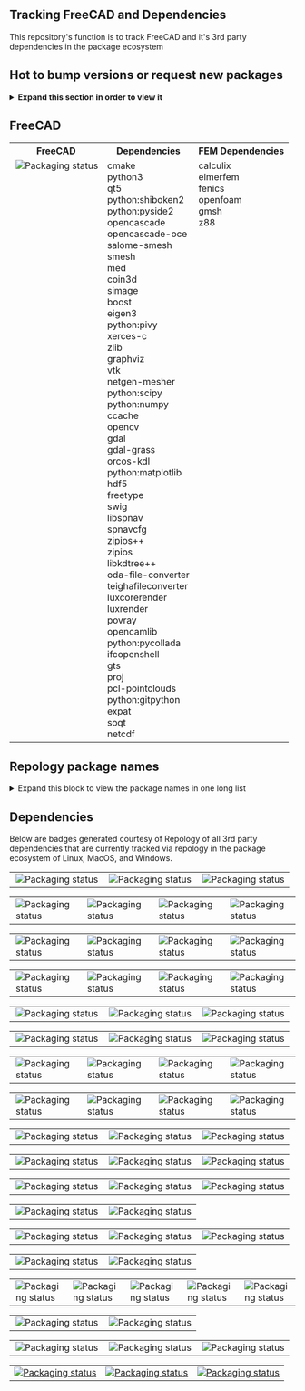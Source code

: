 ## Tracking FreeCAD and Dependencies
This repository's function is to track FreeCAD and it's 3rd party dependencies in the package ecosystem

## Hot to bump versions or request new packages
<details>
  <summary><b>Expand this section in order to view it</b></summary>

### Arch Linux
1. Search for the package in: https://www.archlinux.org/packages/
2. On the package page find `Flag Package Out-of-Date` link

### Arch Linux User Repository (AUR)
1. Search for the package in: https://aur.archlinux.org
2. On the package page find `Flag Package Out-of-Date` link

### Chocolatey 
Request new packages at https://github.com/chocolatey/chocolatey-package-requests  
Request package updates by [contacting the maintainer of said chocolatey package](https://chocolatey.org/docs/package-triage-process#package-is-outdated)

### FreeBSD (aka Freshports/dports)
Open a ticket on their [Bugzilla](https://bugs.freebsd.org/bugzilla/enter_bug.cgi) bugtracker.  
FYI, dports lags behind Freshports 

### Gentoo
1. Open a ticket on their [Bugzilla](https://bugs.gentoo.org/enter_bug.cgi?product=Gentoo%20Linux) bugtracker.
2. Choose either 'Current Packages' or 'New Packages' accordingly  
Also, it's possible to see PRs in https://github.com/gentoo/gentoo/

### Haiku Ports
Open an issue on their [Haikuports GitHub repo](https://github.com/haikuports/haikuports/issues)

### Homebrew
If you're on MacOS use: https://github.com/Homebrew/homebrew-core/blob/master/CONTRIBUTING.md

If not, then find the formula on github, edit the formula (auto-forks for you), make the appropriate changes (change the version number and get the sha256 (use another updated repo to get the the hash or download the program and run `sha256sum`), the submit a PR via github GUI.

### Hyperbola
1. Search for the package in: https://www.hyperbola.info/packages/
2. On the package page find `Flag Package Out-of-Date` link

### Linuxbrew
See Homebrew

### Macports
There are a several ways to update/request macports. Before anything, please search their github repo for [open PRs](github.com/macports/macports-ports/pulls) and their [bugtracker](https://trac.macports.org/search?q=&portsummarysearch=on) to avoid duplicate requests.
1. If you have macports installed you can go through the recommended way to update a macport
2. If you don't have macports installed you can still open a PR. You'll need to some things in the PR 
3. Open a ticket on their [bugtracker](https://trac.macports.org) requesting an update or a new package. 

### Mageia Cauldron
Open an issus on their [Bugzilla](https://bugs.mageia.org) Bugtracker

### nixpkgs
Open an issue on their [Github repo](https://github.com/NixOS/nixpkgs/)  
It's possible to open PRs to bump versions but note that the checksum they ask for isn't `sha256sum`

### OpenMandriva Cooker
Open an issue on their [Bugzilla](https://issues.openmandriva.org/enter_bug.cgi?product=Cooker)

### psilinux
1. Find the package via repology or on their [GitHub organization page](https://github.com/pisilinux)  
2. Open an issue requesting update or new package.

### scoop
Open an issue on their [Github repo](https://github.com/lukesampson/scoop/issues)

### solus
Open an issue on their [Phabricator](https://dev.getsol.us/maniphest/)  
Make sure to follow their [guidelines](https://getsol.us/articles/packaging/request-a-package/en/)

### vcpkg
C++ Library Manager for Windows, Linux, and MacOS  
Open an issue on their [Github repo](https://github.com/Microsoft/vcpkg)  
Note: they don

### Void Linux
Open an issue on their [Github repo](https://github.com/void-linux/void-packages)

### Yet Another Cygwin Ports (YACP)
Open an issue on their [Github repo](https://github.com/fd00/yacp)

#### Tips for submitting PRs
<details>
  <summary>Tips on how to submit PRs</summary>
    <ul>
      <li>Clone the repository
      <li>Edit the package forumla/recipe
      <li>Update the version number of the package
      <li>Download the updated package version
      <li>Generate a sha256 <tt>openssl dgst -sha256 package-name</tt>
      <li>Note: Macports requires a rmd160. Generate an rmd160 <tt>openssl dgst -rmd160 package-name</tt>
      <li>Submit PR
    <ul>
</details>

</details>

## FreeCAD
<table>
  <tr>
    <th>FreeCAD</th>
    <th>Dependencies</th>  
    <th>FEM Dependencies</th>
  </tr>
  <tr>
    <td valign="top"><a href="https://repology.org/metapackage/freecad/versions">
        <img src="https://repology.org/badge/vertical-allrepos/freecad.svg" alt="Packaging status" align="right"></a>
    </td>
    <td align="left" valign="top">
      cmake<br/>
      python3<br/>
      qt5<br/>
      python:shiboken2<br/>
      python:pyside2<br/>
      opencascade<br/>
      opencascade-oce<br/>
      salome-smesh<br/>
      smesh<br/>
      med<br/>
      coin3d<br/>
      simage<br/>
      boost<br/>
      eigen3<br/>
      python:pivy<br/>
      xerces-c<br/>
      zlib<br/>
      graphviz<br/>
      vtk<br/>
      netgen-mesher<br/>
      python:scipy<br/>
      python:numpy<br/>
      ccache<br/>
      opencv<br/>
      gdal<br/>
      gdal-grass<br/>
      orcos-kdl<br/>
      python:matplotlib<br/>
      hdf5<br/>
      freetype<br/>
      swig<br/>
      libspnav<br/>
      spnavcfg<br/>
      zipios++<br/>
      zipios<br/>
      libkdtree++<br/>
      oda-file-converter<br/>
      teighafileconverter<br/>
      luxcorerender<br/>
      luxrender<br/>
      povray<br/>
      opencamlib<br/>
      python:pycollada<br/>
      ifcopenshell<br/>
      gts<br/>
      proj<br/>
      pcl-pointclouds<br/>
      python:gitpython</br>
      expat</br>
      soqt</br>
      netcdf</br>
    </td>
    <td align="left" valign="top">
      calculix<br/>
      elmerfem<br/>
      fenics<br/>
      openfoam<br/>
      gmsh<br/>
      z88<br/>
    </td>
  </tr>
</table>

## Repology package names  
<details>
  <summary>Expand this block to view the package names in one long list</summary>

```
python3  
qt5  
python:shiboken2  
python:pyside2  
opencascade  
opencascade-oce  
salome-smesh  
smesh  
med  
coin3d  
simage  
boost  
eigen3  
python:pivy  
xerces-c  
cmake  
zlib  
graphviz  
vtk  
netgen-mesher
python:scipy  
python:numpy  
calculix  
elmerfem  
fenics  
openfoam  
z88  
gmsh  
ccache  
opencv  
gdal  
gdal-grass  
orcos-kdl  
python:matplotlib  
hdf5  
freetype
swig  
libspnav  
spnavcfg  
zipios++  


libkdtree++  
oda-file-converter  
teighafileconverter  
luxcorerender  
luxrender  
povray  
opencamlib  
python:pycollada  
ifcopenshell  
gts  
proj  
pcl-pointclouds  
python:gitpython
expat  
soqt  
netcdf  
```

</details>

## Dependencies
Below are badges generated courtesy of Repology of all 3rd party dependencies that are currently tracked via repology in the package ecosystem of Linux, MacOS, and Windows.

<table>
  <tr>
    <td valign="top"><a href="https://repology.org/metapackage/qt5/versions">
      <img src="https://repology.org/badge/vertical-allrepos/qt5.svg?header=qt5" alt="Packaging status" align="right"></a>
    </td>
    <td valign="top"><a href="https://repology.org/metapackage/python:shiboken2/versions">
      <img src="https://repology.org/badge/vertical-allrepos/python:shiboken2.svg?header=python%3Ashiboken2" alt="Packaging status" align="right"></a>
    </td>
    <td valign="top"><a href="https://repology.org/metapackage/python:pyside2/versions">
      <img src="https://repology.org/badge/vertical-allrepos/python:pyside2.svg?header=python%3Apyside2" alt="Packaging status" align="right"></a>
    </td>
  </tr>
</table>

<table>
  <tr>
    <td valign="top"><a href="https://repology.org/metapackage/opencascade/versions">
      <img src="https://repology.org/badge/vertical-allrepos/opencascade.svg?header=opencascade" alt="Packaging status" align="right"></a>
    </td>
    <td valign="top"><a href="https://repology.org/metapackage/opencascade-oce/versions">
      <img src="https://repology.org/badge/vertical-allrepos/opencascade-oce.svg?header=opencascade-oce" alt="Packaging status" align="right"></a>
    </td>
    <td valign="top"><a href="https://repology.org/metapackage/salome-smesh/versions">
      <img src="https://repology.org/badge/vertical-allrepos/salome-smesh.svg?header=salome-smesh" alt="Packaging status" align="right"></a>
    </td>
    <td valign="top"><a href="https://repology.org/metapackage/smesh/versions">
      <img src="https://repology.org/badge/vertical-allrepos/smesh.svg?header=smesh" alt="Packaging status" align="right"></a>
    </td>
  </tr>
</table>

<table>
  <tr>
    <td valign="top"><a href="https://repology.org/metapackage/med/versions">
      <img src="https://repology.org/badge/vertical-allrepos/med.svg?header=med" alt="Packaging status" align="right"></a>
    </td>
    <td valign="top"><a href="https://repology.org/metapackage/python3/versions">
      <img src="https://repology.org/badge/vertical-allrepos/python3.svg?header=python3" alt="Packaging status" align="right"></a>
    </td>
    <td valign="top"><a href="https://repology.org/metapackage/boost/versions">
      <img src="https://repology.org/badge/vertical-allrepos/boost.svg?header=boost" alt="Packaging status" align="right"></a>
    </td>
    <td valign="top"><a href="https://repology.org/metapackage/netcdf/versions">
      <img src="https://repology.org/badge/vertical-allrepos/netcdf.svg?header=netcdf" alt="Packaging status" align="right"></a>
    </td>
</tr>
</table>

<table>
  <tr>
    <td valign="top"><a href="https://repology.org/metapackage/coin3d/versions">
      <img src="https://repology.org/badge/vertical-allrepos/coin3d.svg?header=coin3d" alt="Packaging status" align="right"></a>
    <td valign="top"><a href="https://repology.org/metapackage/soqt/versions">
      <img src="https://repology.org/badge/vertical-allrepos/soqt.svg?header=soqt" alt="Packaging status" align="right"></a>
    <td valign="top"><a href="https://repology.org/metapackage/python:pivy/versions">
      <img src="https://repology.org/badge/vertical-allrepos/python:pivy.svg?header=python%3Apivy" alt="Packaging status" align="right"></a>
    </td>
    <td valign="top"><a href="https://repology.org/metapackage/simage/versions">
      <img src="https://repology.org/badge/vertical-allrepos/simage.svg?header=simage" alt="Packaging status" align="right"></a>
    </td>
  </tr>
</table>

<table>
  <tr>
    <td valign="top"><a href="https://repology.org/metapackage/hdf5/versions">
      <img src="https://repology.org/badge/vertical-allrepos/hdf5.svg?header=hdf5" alt="Packaging status" align="right"></a>
    </td>
    <td valign="top"><a href="https://repology.org/metapackage/eigen3/versions">
      <img src="https://repology.org/badge/vertical-allrepos/eigen3.svg?header=eigen3" alt="Packaging status" align="right"></a>
    </td>
    <td valign="top"><a href="https://repology.org/metapackage/xerces-c/versions">
      <img src="https://repology.org/badge/vertical-allrepos/xerces-c.svg?header=xerces-c" alt="Packaging status" align="right"></a>
    </td>
  </tr>
</table>

<table>
  <tr>
    <td valign="top"><a href="https://repology.org/metapackage/zlib/versions">
      <img src="https://repology.org/badge/vertical-allrepos/zlib.svg?header=zlib" alt="Packaging status" align="right"></a>
    </td>
    <td valign="top"><a href="https://repology.org/metapackage/cmake/versions">
      <img src="https://repology.org/badge/vertical-allrepos/cmake.svg?header=cmake" alt="Packaging status" align="right"></a>
    </td>
    <td valign="top"><a href="https://repology.org/metapackage/ccache/versions">
      <img src="https://repology.org/badge/vertical-allrepos/ccache.svg?header=ccache" alt="Packaging status" align="right"></a>
    </td>
  </tr>
</table>

<table>
  <tr>
    <td valign="top"><a href="https://repology.org/metapackage/netgen-mesher/versions">
      <img src="https://repology.org/badge/vertical-allrepos/netgen-mesher.svg?header=netgen-mesher" alt="Packaging status" align="right"></a>
    </td>
    <td valign="top"><a href="https://repology.org/metapackage/vtk/versions">
      <img src="https://repology.org/badge/vertical-allrepos/vtk.svg?header=vtk" alt="Packaging status" align="right"></a>
    </td>
    <td valign="top"><a href="https://repology.org/metapackage/calculix/versions">
      <img src="https://repology.org/badge/vertical-allrepos/calculix.svg?header=calculix" alt="Packaging status" align="right"></a>
    </td>
    <td valign="top"><a href="https://repology.org/metapackage/gmsh/versions">
      <img src="https://repology.org/badge/vertical-allrepos/gmsh.svg?header=gmsh" alt="Packaging status" align="right"></a>
  </tr>
</table>

<table>
  <tr>
    <td valign="top"><a href="https://repology.org/metapackage/elmerfem/versions">
      <img src="https://repology.org/badge/vertical-allrepos/elmerfem.svg?header=elmerfem" alt="Packaging status" align="right"></a>
    </td>
    <td valign="top"><a href="https://repology.org/metapackage/fenics/versions">
      <img src="https://repology.org/badge/vertical-allrepos/fenics.svg?header=fenics" alt="Packaging status" align="right"></a>
    </td>
    <td valign="top"><a href="https://repology.org/metapackage/openfoam/versions">
      <img src="https://repology.org/badge/vertical-allrepos/openfoam.svg?header=openfoam" alt="Packaging status" align="right"></a>
    </td>
    <td valign="top"><a href="https://repology.org/metapackage/z88/versions">
      <img src="https://repology.org/badge/vertical-allrepos/z88.svg?header=z88" alt="Packaging status" align="right"></a>
    </td>
  </tr>
</table>


<table>
  <tr>
    <td valign="top"><a href="https://repology.org/metapackage/orocos-kdl/versions">
      <img src="https://repology.org/badge/vertical-allrepos/orocos-kdl.svg?header=orcos-kdl" alt="Packaging status" align="right"></a>
    </td>
    <td valign="top"><a href="https://repology.org/metapackage/python:matplotlib/versions">
      <img src="https://repology.org/badge/vertical-allrepos/python:matplotlib.svg?header=python%3Amatplotlib" alt="Packaging status" align="right"></a>
    </td>
    <td valign="top"><a href="https://repology.org/metapackage/freetype/versions">
      <img src="https://repology.org/badge/vertical-allrepos/freetype.svg?header=freetype" alt="Packaging status" align="right"></a>
    </td>
  </tr>
</table>

<table>
  <tr>
    <td valign="top"><a href="https://repology.org/metapackage/graphviz/versions">
      <img src="https://repology.org/badge/vertical-allrepos/graphviz.svg?header=graphviz" alt="Packaging status" align="right"></a>
    </td>
    <td valign="top"><a href="https://repology.org/metapackage/swig/versions">
      <img src="https://repology.org/badge/vertical-allrepos/swig.svg?header=swig" alt="Packaging status" align="right"></a>
    </td>
    <td valign="top"><a href="https://repology.org/metapackage/ifcopenshell/versions">
      <img src="https://repology.org/badge/vertical-allrepos/ifcopenshell.svg?header=ifcopenshell" alt="Packaging status" align="right"></a>
    </td>
  </tr>
</table>

<table>
  <tr>
    <td valign="top"><a href="https://repology.org/metapackage/libspnav/versions">
      <img src="https://repology.org/badge/vertical-allrepos/libspnav.svg?header=libspnav" alt="Packaging status" align="right"></a>
    </td>
    <td valign="top"><a href="https://repology.org/metapackage/spnavcfg/versions">
      <img src="https://repology.org/badge/vertical-allrepos/spnavcfg.svg?header=spnavcfg" alt="Packaging status" align="right"></a>
    </td>
    <td valign="top"><a href="https://repology.org/metapackage/libkdtree++/versions">
      <img src="https://repology.org/badge/vertical-allrepos/libkdtree++.svg?header=libkdtree++" alt="Packaging status" align="right"></a>
    </td>
  </tr>
</table>

<table>
  <tr>
    <td valign="top"><a href="https://repology.org/metapackage/zipios++/versions">
      <img src="https://repology.org/badge/vertical-allrepos/zipios++.svg?header=zipios++" alt="Packaging status" align="right"></a>
    </td>
    <td valign="top"><a href="https://repology.org/metapackage/zipios/versions">
      <img src="https://repology.org/badge/vertical-allrepos/zipios.svg?header=zipios" alt="Packaging status" align="right"></a>
    </td>
  </tr>
</table>

<table>
  <tr>
    <td valign="top"><a href="https://repology.org/metapackage/python:scipy/versions">
      <img src="https://repology.org/badge/vertical-allrepos/python:scipy.svg?header=python%3Ascipy" alt="Packaging status" align="right"></a>
    </td>
    <td valign="top"><a href="https://repology.org/metapackage/python:numpy/versions">
      <img src="https://repology.org/badge/vertical-allrepos/python:numpy.svg?header=python%3Anumpy" alt="Packaging status" align="right"></a>
    </td>
    <td valign="top"><a href="https://repology.org/metapackage/opencv/versions">
      <img src="https://repology.org/badge/vertical-allrepos/opencv.svg?header=opencv" alt="Packaging status" align="right"></a>
    </td>
  </tr>
</table>

<table>
  <tr>
    <td valign="top"><a href="https://repology.org/metapackage/gdal/versions">
      <img src="https://repology.org/badge/vertical-allrepos/gdal.svg?header=gdal" alt="Packaging status" align="right"></a>
    </td>
    <td valign="top"><a href="https://repology.org/metapackage/gdal-grass/versions">
      <img src="https://repology.org/badge/vertical-allrepos/gdal-grass.svg?header=gdal-grass" alt="Packaging status" align="right"></a>
    </td>
  </tr>
</table>

<table>
  <tr>
    <td valign="top"><a href="https://repology.org/metapackage/oda-file-converter/versions">
      <img src="https://repology.org/badge/vertical-allrepos/oda-file-converter.svg?header=oda-file-converter" alt="Packaging status" align="right"></a>
    </td>
        <td valign="top"><a href="https://repology.org/metapackage/teighafileconverter/versions">
      <img src="https://repology.org/badge/vertical-allrepos/teighafileconverter.svg?header=teighafileconverter" alt="Packaging status" align="right"></a>
    </td>
    </td>
        <td valign="top"><a href="https://repology.org/metapackage/luxcorerender/versions">
      <img src="https://repology.org/badge/vertical-allrepos/luxcorerender.svg?header=luxcorerender" alt="Packaging status" align="right"></a>
    </td>
    </td>
        <td valign="top"><a href="https://repology.org/metapackage/luxrender/versions">
      <img src="https://repology.org/badge/vertical-allrepos/luxrender.svg?header=luxrender" alt="Packaging status" align="right"></a>
    </td>
    <td valign="top"><a href="https://repology.org/metapackage/povray/versions">
      <img src="https://repology.org/badge/vertical-allrepos/povray.svg?header=povray" alt="Packaging status" align="right"></a>
    </td>
  </tr>
</table>

<table>
  <tr>
    <td valign="top"><a href="https://repology.org/metapackage/opencamlib/versions">
      <img src="https://repology.org/badge/vertical-allrepos/opencamlib.svg?header=opencamlib" alt="Packaging status" align="right"></a>
    </td>
    <td valign="top"><a href="https://repology.org/metapackage/python:pycollada/versions">
      <img src="https://repology.org/badge/vertical-allrepos/python:pycollada.svg?header=python%3Apycollada" alt="Packaging status" align="right"></a>
    </td>
  </tr>
</table>

<table>
  <tr>
    <td valign="top"><a href="https://repology.org/metapackage/proj/versions">
      <img src="https://repology.org/badge/vertical-allrepos/proj.svg?header=proj" alt="Packaging status" align="right"></a>
    </td>
    <td valign="top"><a href="https://repology.org/metapackage/gts/versions">
      <img src="https://repology.org/badge/vertical-allrepos/gts.svg?header=gts" alt="Packaging status" align="right"></a>
    </td>
    <td valign="top"><a href="https://repology.org/metapackage/pysolar/versions">
      <img src="https://repology.org/badge/vertical-allrepos/python:pysolar.svg?header=python%3Apysolar" alt="Packaging status" align="right"></a>
    </td>
  </tr>
</table>

<table>
  <tr>
    <td valign="top"><a href="https://repology.org/metapackage/pcl-pointclouds/versions">
      <img src="https://repology.org/badge/vertical-allrepos/pcl-pointclouds.svg?header=pcl-pointclouds" alt="Packaging status"></a>
    </td>
    <td valign="top"><a href="https://repology.org/metapackage/python:gitpython/versions">
      <img src="https://repology.org/badge/vertical-allrepos/python:gitpython.svg?header=python%3Agitpython" alt="Packaging status"></a>
    </td>
    <td valign="top"><a href="https://repology.org/metapackage/expat/versions">
      <img src="https://repology.org/badge/vertical-allrepos/expat.svg?header=expat" alt="Packaging status"></a>
    </td>
  </tr>
</table>
